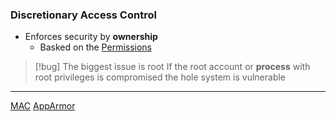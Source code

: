### Discretionary Access Control

- Enforces security by **ownership**
	-  Basked on the [Permissions](/obisdian_ntoes/notes_obsidian/Linux/Permissions.md)

>[!bug] The biggest issue is root 
>If  the root account or **process** with root privileges 
>is compromised the hole system is vulnerable


---
[MAC](/MAC.md)
[AppArmor](/AppArmor.md)